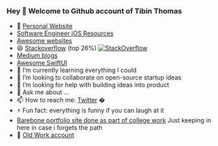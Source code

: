 

### Hey 👋 Welcome to Github account of Tibin Thomas  


<!-- **tibinthomas9/tibinthomas9** is a ✨ _special_ ✨ repository because its `README.md` (this file) appears on your GitHub profile.
Here are some ideas to get you started:  -->




- 🔭  [Personal Website](https://tibinthomas9.github.io/)  
- [Software Engineer iOS Resources](https://github.com/tibinthomas9/tibinthomas9/blob/master/_posts/Software%20Engineer%20iOS%20Resources.md)
- [Awesome websites](https://github.com/tibinthomas9/tibinthomas9/blob/master/_posts/2022-02-23-Awesome%20Websites.md)
- 😄 [Stackoverflow](https://stackoverflow.com/users/8181347/tibin-thomas) (top 26%) [![StackOverflow](https://stackoverflow-badge.herokuapp.com/api/StackOverflowBadge/8181347)](https://stackoverflow.com/users/8181347/tibin-thomas)
- [Medium blogs](https://medium.com/@tibinmutholy)
- [Awesome SwiftUI](https://github.com/ygit/swiftui)
- 🌱 I’m currently learning everything I could
- 👯 I’m looking to collaborate on open-source startup ideas
- 🤔 I’m looking for help with building ideas into product
- 💬 Ask me about ...
- 📫 How to reach me: [Twitter](https://twitter.com/tibinT9) �
- ⚡ Fun fact: everything is funny if you can laugh at it
- [Barebone portfolio site done as part of college work](https://comp229assign01.herokuapp.com/aboutme) Just keeping in here in case i forgets the path
- 🔭  [Old Work account](https://github.com/experion-tibin) <p style="display: none;" align="left"> <img  hidden src="https://komarev.com/ghpvc/?username=tibinthomas9&label=Profile%20views&color=0e75b6&style=flat" alt="tibinthomas9"  style="display: none;"> </p>



